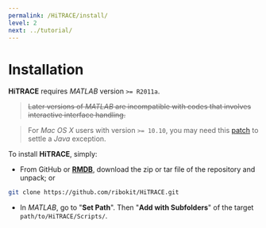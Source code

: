 ```yaml
---
permalink: /HiTRACE/install/
level: 2
next: ../tutorial/
---
```


# Installation

**HiTRACE** requires *MATLAB* version `>= R2011a`. 

> ~~Later versions of *MATLAB* are incompatible with codes that involves interactive interface handling.~~

> For *Mac OS X* users with version `>= 10.10`, you may need this [patch](https://www.mathworks.com/support/bugreports/1098655) to settle a *Java* exception.

To install **HiTRACE**, simply:

- From GitHub or [**RMDB**](https://rmdb.stanford.edu/tools/), download the zip or tar file of the repository and unpack; or 

```bash
git clone https://github.com/ribokit/HiTRACE.git
```

- In *MATLAB*, go to "**Set Path**". Then "**Add with Subfolders**" of the target `path/to/HiTRACE/Scripts/`.

